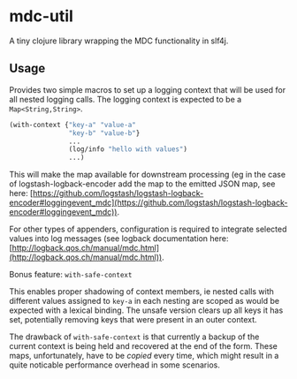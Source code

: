# mdc-util

A tiny clojure library wrapping the MDC functionality in slf4j.

## Usage

Provides two simple macros to set up a logging context that will be used
for all nested logging calls. The logging context is expected to be
a `Map<String,String>`.

```clojure
(with-context {"key-a" "value-a"
               "key-b" "value-b"}
			   ...
			   (log/info "hello with values")
			   ...)
```

This will make the map available for downstream processing (eg in the case
of logstash-logback-encoder add the map to the emitted JSON map, see
here: [https://github.com/logstash/logstash-logback-encoder#loggingevent_mdc](https://github.com/logstash/logstash-logback-encoder#loggingevent_mdc)).

For other types of appenders, configuration is required to integrate
selected values into log messages (see logback documentation here:
[http://logback.qos.ch/manual/mdc.html](http://logback.qos.ch/manual/mdc.html)).

Bonus feature: `with-safe-context`

This enables proper shadowing of context members, ie nested calls with
different values assigned to `key-a` in each nesting are scoped as would
be expected with a lexical binding. The unsafe version clears up all keys
it has set, potentially removing keys that were present in an outer context.

The drawback of `with-safe-context` is that currently a backup of the current
context is being held and recovered at the end of the form. These maps,
unfortunately, have to be *copied* every time, which might result in a quite
noticable performance overhead in some scenarios.
